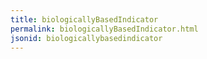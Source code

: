 ```yaml
---
title: biologicallyBasedIndicator
permalink: biologicallyBasedIndicator.html
jsonid: biologicallybasedindicator
---
```

